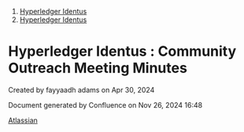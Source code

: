 1. [Hyperledger Identus](index.html)
2. [Hyperledger Identus](Hyperledger-Identus_19333139.html)

# Hyperledger Identus : Community Outreach Meeting Minutes

Created by fayyaadh adams on Apr 30, 2024

Document generated by Confluence on Nov 26, 2024 16:48

[Atlassian](http://www.atlassian.com/)
